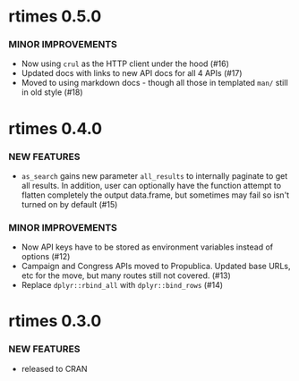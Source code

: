 rtimes 0.5.0
===============

### MINOR IMPROVEMENTS

* Now using `crul` as the HTTP client under the hood (#16)
* Updated docs with links to new API docs for all 4 APIs (#17)
* Moved to using markdown docs - though all those in templated
`man/` still in old style (#18)



rtimes 0.4.0
===============

### NEW FEATURES

* `as_search` gains new parameter `all_results` to internally
paginate to get all results. In addition, user can optionally
have the function attempt to flatten completely the output
data.frame, but sometimes may fail so isn't turned on by
default (#15)

### MINOR IMPROVEMENTS

* Now API keys have to be stored as environment variables instead
of options (#12)
* Campaign and Congress APIs moved to Propublica. Updated base URLs, etc
for the move, but many routes still not covered. (#13)
* Replace `dplyr::rbind_all` with `dplyr::bind_rows` (#14)


rtimes 0.3.0
===============

### NEW FEATURES

* released to CRAN
